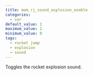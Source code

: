 ```yaml
---
title: mom_rj_sound_explosion_enable
categories:
  - var
default_value: 1
maximum_value: 1
minimum_value: 0
tags:
  - rocket jump
  - explosion
  - sound
---
```


Toggles the rocket explosion sound.
